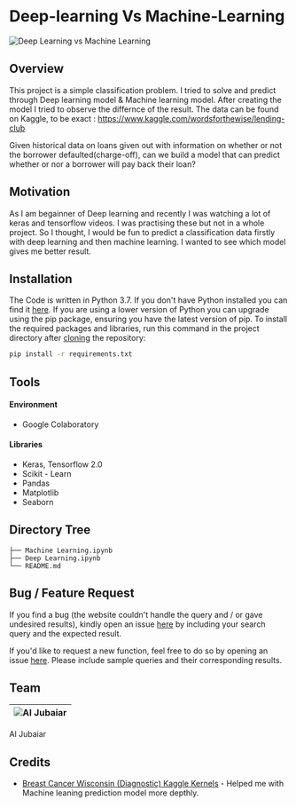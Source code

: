 # Deep-learning Vs Machine-Learning


<a><img src="https://i.morioh.com/3200ec8451.png" title="Deep Learning vs Machine Learning" ></a>


## Overview
This project is a simple classification problem. I tried to solve and predict through Deep learning model & Machine learning model. After creating the model I tried to observe the differnce of the result. The data can be found on Kaggle, to be exact : https://www.kaggle.com/wordsforthewise/lending-club

Given historical data on loans given out with information on whether or not the borrower defaulted(charge-off), can we build a model that can predict whether or nor a borrower will pay back their loan?

## Motivation

As I am begainner of Deep learning and recently I was watching a lot of keras and tensorflow videos. I was practising these but not in a whole project. So I thought, I would be fun to predict a classification data firstly with deep learning and then machine learning. I wanted to see which model gives me better result.

## Installation
The Code is written in Python 3.7. If you don't have Python installed you can find it [here](https://www.python.org/downloads/). If you are using a lower version of Python you can upgrade using the pip package, ensuring you have the latest version of pip. To install the required packages and libraries, run this command in the project directory after [cloning](https://www.howtogeek.com/451360/how-to-clone-a-github-repository/) the repository:
```bash
pip install -r requirements.txt
```

## Tools
#### Environment
- Google Colaboratory
#### Libraries
- Keras, Tensorflow 2.0
- Scikit - Learn
- Pandas
- Matplotlib
- Seaborn
## Directory Tree 
```
├── Machine Learning.ipynb
├── Deep Learning.ipynb
└── README.md
```

## Bug / Feature Request
If you find a bug (the website couldn't handle the query and / or gave undesired results), kindly open an issue [here](https://github.com/AlJubaiarDE/Classification-Deep-learning-Vs-Machine-Learning/issues/new) by including your search query and the expected result.

If you'd like to request a new function, feel free to do so by opening an issue [here](https://github.com/AlJubaiarDE/Classification-Deep-learning-Vs-Machine-Learning/issues/new). Please include sample queries and their corresponding results.

## Team
![Al Jubaiar](https://avatars1.githubusercontent.com/u/66907963?s=460&u=2721656626c1ab9082e2eb781da74a760acc33bf&v=3&s=20)|
-|
Al Jubaiar
## Credits
- [Breast Cancer Wisconsin (Diagnostic) Kaggle Kernels](https://www.kaggle.com/uciml/breast-cancer-wisconsin-data/kernels) - Helped me with Machine leaning prediction model more depthly.



